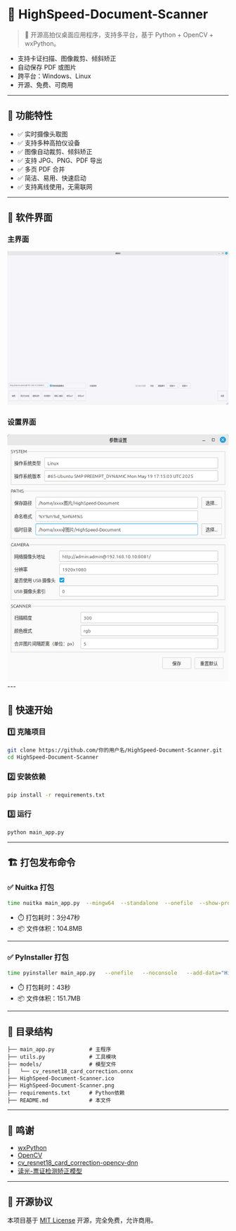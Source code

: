 
# 📄 HighSpeed-Document-Scanner

> 🚀 开源高拍仪桌面应用程序，支持多平台，基于 Python + OpenCV + wxPython。

- 支持卡证扫描、图像裁剪、倾斜矫正
- 自动保存 PDF 或图片
- 跨平台：Windows、Linux
- 开源、免费、可商用

---

## 🌟 功能特性

- ✅ 实时摄像头取图
- ✅ 支持多种高拍仪设备
- ✅ 图像自动裁剪、倾斜矫正
- ✅ 支持 JPG、PNG、PDF 导出
- ✅ 多页 PDF 合并
- ✅ 简洁、易用、快速启动
- ✅ 支持离线使用，无需联网

---

## 📸 软件界面

### 主界面

<img src="screenshot.png" alt="screenshot" width="600">

### 设置界面
<img src="screenshot_settings.png" alt="screenshot_settings" width="600">
---

## 🚀 快速开始

### 1️⃣ 克隆项目

```bash
git clone https://github.com/你的用户名/HighSpeed-Document-Scanner.git
cd HighSpeed-Document-Scanner
```

### 2️⃣ 安装依赖

```bash
pip install -r requirements.txt
```

### 3️⃣ 运行

```bash
python main_app.py
```

---

## 🏗️ 打包发布命令

### ✅ Nuitka 打包

```bash
time nuitka main_app.py  --mingw64  --standalone  --onefile  --show-progress  --windows-console-mode=disable  --include-module=wx._xml  --include-data-files=HighSpeed-Document-Scanner.png=.  --include-data-files=HighSpeed-Document-Scanner.ico=.  --include-data-dir=models=./models  --output-dir=nuitka_out
```

- ⏱️ 打包耗时：3分47秒
- 📦 文件体积：104.8MB

---

### ✅ PyInstaller 打包

```bash
time pyinstaller main_app.py   --onefile   --noconsole   --add-data="HighSpeed-Document-Scanner.png:."   --add-data="HighSpeed-Document-Scanner.ico:."   --add-data="models:models"   --hidden-import=wx._xml   --distpath out
```

- ⏱️ 打包耗时：43秒
- 📦 文件体积：151.7MB

---


## 📂 目录结构

```plaintext
├── main_app.py           # 主程序
├── utils.py              # 工具模块
├── models/               # 模型文件
│   └── cv_resnet18_card_correction.onnx
├── HighSpeed-Document-Scanner.ico
├── HighSpeed-Document-Scanner.png
├── requirements.txt      # Python依赖
├── README.md             # 本文件
```

---


## 🙌 鸣谢

- [wxPython](https://wxpython.org/)
- [OpenCV](https://opencv.org/)
- [cv_resnet18_card_correction-opencv-dnn](https://github.com/hpc203/cv_resnet18_card_correction-opencv-dnn)
- [读光-票证检测矫正模型](https://modelscope.cn/models/iic/cv_resnet18_card_correction)

---
## 📄 开源协议

本项目基于 [MIT License](LICENSE) 开源，完全免费，允许商用。


